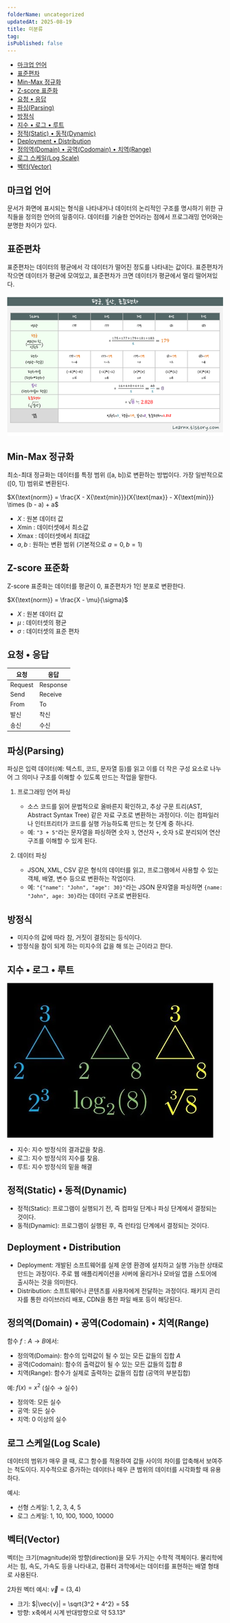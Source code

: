 ```yaml
---
folderName: uncategorized
updatedAt: 2025-08-19
title: 미분류
tag:
isPublished: false
---
```


- [마크업 언어](#마크업-언어)
- [표준편차](#표준편차)
- [Min-Max 정규화](#min-max-정규화)
- [Z-score 표준화](#z-score-표준화)
- [요청 • 응답](#요청--응답)
- [파싱(Parsing)](#파싱parsing)
- [방정식](#방정식)
- [지수 • 로그 • 루트](#지수--로그--루트)
- [정적(Static) • 동적(Dynamic)](#정적static--동적dynamic)
- [Deployment • Distribution](#deployment--distribution)
- [정의역(Domain) • 공역(Codomain) • 치역(Range)](#정의역domain--공역codomain--치역range)
- [로그 스케일(Log Scale)](#로그-스케일log-scale)
- [벡터(Vector)](#벡터vector)

## 마크업 언어

문서가 화면에 표시되는 형식을 나타내거나 데이터의 논리적인 구조를 명시하기 위한 규칙들을 정의한 언어의 일종이다. 데이터를 기술한 언어라는 점에서 프로그래밍 언어와는 분명한 차이가 있다.

## 표준편차

표준편차는 데이터의 평균에서 각 데이터가 떨어진 정도를 나타내는 값이다. 표준편차가 작으면 데이터가 평균에 모여있고, 표준편차가 크면 데이터가 평균에서 멀리 떨어져있다.

![img](images/standard_deviation.png)

## Min-Max 정규화

최소-최대 정규화는 데이터를 특정 범위 \([a, b]\)로 변환하는 방법이다. 가장 일반적으로 \([0, 1]\) 범위로 변환된다.

$X{\text{norm}} = \frac{X - X{\text{min}}}{X{\text{max}} - X{\text{min}}} \times (b - a) + a$

- $X$ : 원본 데이터 값
- $X{\text{min}}$ : 데이터셋에서 최소값
- $X{\text{max}}$ : 데이터셋에서 최대값
- $a, b$ : 원하는 변환 범위 (기본적으로 $a=0, b=1$)

## Z-score 표준화

Z-score 표준화는 데이터를 평균이 0, 표준편차가 1인 분포로 변환한다.

$X{\text{norm}} = \frac{X - \mu}{\sigma}$

- $X$ : 원본 데이터 값
- $\mu$ : 데이터셋의 평균
- $\sigma$ : 데이터셋의 표준 편차

## 요청 • 응답

| 요청    | 응답     |
| ------- | -------- |
| Request | Response |
| Send    | Receive  |
| From    | To       |
| 발신    | 착신     |
| 송신    | 수신     |

## 파싱(Parsing)

파싱은 입력 데이터(예: 텍스트, 코드, 문자열 등)를 읽고 이를 더 작은 구성 요소로 나누어 그 의미나 구조를 이해할 수 있도록 만드는 작업을 말한다.

1. 프로그래밍 언어 파싱
   - 소스 코드를 읽어 문법적으로 올바른지 확인하고, 추상 구문 트리(AST, Abstract Syntax Tree) 같은 자료 구조로 변환하는 과정이다. 이는 컴파일러나 인터프리터가 코드를 실행 가능하도록 만드는 첫 단계 중 하나다.
   - 예: `"3 + 5"`라는 문자열을 파싱하면 숫자 `3`, 연산자 `+`, 숫자 `5`로 분리되어 연산 구조를 이해할 수 있게 된다.

2. 데이터 파싱
   - JSON, XML, CSV 같은 형식의 데이터를 읽고, 프로그램에서 사용할 수 있는 객체, 배열, 변수 등으로 변환하는 작업이다.
   - 예: `"{"name": "John", "age": 30}"`라는 JSON 문자열을 파싱하면 `{name: "John", age: 30}`라는 데이터 구조로 변환된다.

## 방정식

- 미지수의 값에 따라 참, 거짓이 결정되는 등식이다.
- 방정식을 참이 되게 하는 미지수의 값을 해 또는 근이라고 한다.

## 지수 • 로그 • 루트

![img](images/triangle_of_power.png)

- 지수: 지수 방정식의 결과값을 찾음.
- 로그: 지수 방정식의 지수를 찾음.
- 루트: 지수 방정식의 밑을 해결

## 정적(Static) • 동적(Dynamic)

- 정적(Static): 프로그램이 실행되기 전, 즉 컴파일 단계나 파싱 단계에서 결정되는 것이다.
- 동적(Dynamic): 프로그램이 실행된 후, 즉 런타임 단계에서 결정되는 것이다.

## Deployment • Distribution

- Deployment: 개발된 소프트웨어를 실제 운영 환경에 설치하고 실행 가능한 상태로 만드는 과정이다. 주로 웹 애플리케이션을 서버에 올리거나 모바일 앱을 스토어에 출시하는 것을 의미한다.
- Distribution: 소프트웨어나 콘텐츠를 사용자에게 전달하는 과정이다. 패키지 관리자를 통한 라이브러리 배포, CDN을 통한 파일 배포 등이 해당된다.

## 정의역(Domain) • 공역(Codomain) • 치역(Range)

함수 $f: A \rightarrow B$에서:

- 정의역(Domain): 함수의 입력값이 될 수 있는 모든 값들의 집합 $A$
- 공역(Codomain): 함수의 출력값이 될 수 있는 모든 값들의 집합 $B$
- 치역(Range): 함수가 실제로 출력하는 값들의 집합 (공역의 부분집합)

예: $f(x) = x^2$ (실수 → 실수)

- 정의역: 모든 실수
- 공역: 모든 실수
- 치역: 0 이상의 실수

## 로그 스케일(Log Scale)

데이터의 범위가 매우 클 때, 로그 함수를 적용하여 값들 사이의 차이를 압축해서 보여주는 척도이다. 지수적으로 증가하는 데이터나 매우 큰 범위의 데이터를 시각화할 때 유용하다.

예시:

- 선형 스케일: 1, 2, 3, 4, 5
- 로그 스케일: 1, 10, 100, 1000, 10000

## 벡터(Vector)

벡터는 크기(magnitude)와 방향(direction)을 모두 가지는 수학적 객체이다. 물리학에서는 힘, 속도, 가속도 등을 나타내고, 컴퓨터 과학에서는 데이터를 표현하는 배열 형태로 사용된다.

2차원 벡터 예시: $\vec{v} = (3, 4)$

- 크기: $|\vec{v}| = \sqrt{3^2 + 4^2} = 5$
- 방향: x축에서 시계 반대방향으로 약 53.13°
